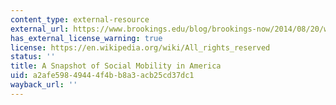 ```yaml
---
content_type: external-resource
external_url: https://www.brookings.edu/blog/brookings-now/2014/08/20/watch-a-snapshot-of-social-mobility-in-america/
has_external_license_warning: true
license: https://en.wikipedia.org/wiki/All_rights_reserved
status: ''
title: A Snapshot of Social Mobility in America
uid: a2afe598-4944-4f4b-b8a3-acb25cd37dc1
wayback_url: ''
---
```

